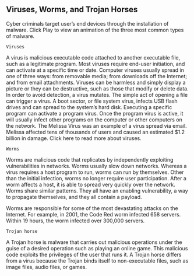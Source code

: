 ## Viruses, Worms, and Trojan Horses

Cyber criminals target user’s end devices through the installation of malware. Click Play to view an animation of the three most common types of malware.

`Viruses`

A virus is malicious executable code attached to another executable file, such as a legitimate program. Most viruses require end-user initiation, and can activate at a specific time or date. Computer viruses usually spread in one of three ways: from removable media; from downloads off the Internet; and from email attachments. Viruses can be harmless and simply display a picture or they can be destructive, such as those that modify or delete data. In order to avoid detection, a virus mutates. The simple act of opening a file can trigger a virus. A boot sector, or file system virus, infects USB flash drives and can spread to the system’s hard disk. Executing a specific program can activate a program virus. Once the program virus is active, it will usually infect other programs on the computer or other computers on the network. The Melissa Virus was an example of a virus spread via email. Melissa affected tens of thousands of users and caused an estimated $1.2 billion in damage. Click here to read more about viruses.

`Worms`

Worms are malicious code that replicates by independently exploiting vulnerabilities in networks. Worms usually slow down networks. Whereas a virus requires a host program to run, worms can run by themselves. Other than the initial infection, worms no longer require user participation. After a worm affects a host, it is able to spread very quickly over the network. Worms share similar patterns. They all have an enabling vulnerability, a way to propagate themselves, and they all contain a payload.

Worms are responsible for some of the most devastating attacks on the Internet. For example, in 2001, the Code Red worm infected 658 servers. Within 19 hours, the worm infected over 300,000 servers.

`Trojan horse`

A Trojan horse is malware that carries out malicious operations under the guise of a desired operation such as playing an online game. This malicious code exploits the privileges of the user that runs it. A Trojan horse differs from a virus because the Trojan binds itself to non-executable files, such as image files, audio files, or games.

